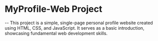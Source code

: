 # MyProfile-Web Project

-- This project is a simple, single-page personal profile website created using HTML, CSS, and JavaScript. It serves as a basic introduction, showcasing fundamental web development skills.

